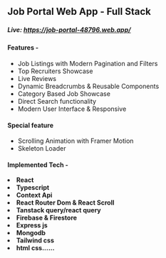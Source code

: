 <h2>Job Portal Web App - Full Stack</h2>
<h5>Live: <a href='https://job-portal-48796.web.app/' target="_blank"> https://job-portal-48796.web.app/ </a></h5>

<h4>Features -  </h4> <ul> <li>Job Listings with Modern Pagination and Filters</li> <li>Top Recruiters Showcase</li> <li>Live Reviews</li> <li>Dynamic Breadcrumbs & Reusable Components</li> <li>Category Based Job Showcase</li> <li> Direct Search functionality</li> <li>Modern User Interface & Responsive</li></ul>
<h4>Special feature</h4> <ul><li>Scrolling Animation with Framer Motion</li><li>Skeleton Loader</li></ul>


<h4>Implemented Tech -  <br> <br> <li>React</li>  <li>Typescript</li> <li>Context Api</li> <li>React Router Dom & React Scroll</li> <li>Tanstack query/react query</li> <li>Firebase & Firestore</li> <li>Express js</li>  <li>Mongodb</li> <li>Tailwind css</li> <li>html css......</li>

 
 
